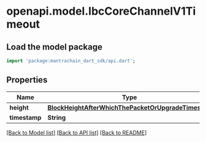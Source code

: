 # openapi.model.IbcCoreChannelV1Timeout

## Load the model package
```dart
import 'package:mantrachain_dart_sdk/api.dart';
```

## Properties
Name | Type | Description | Notes
------------ | ------------- | ------------- | -------------
**height** | [**BlockHeightAfterWhichThePacketOrUpgradeTimesOut**](BlockHeightAfterWhichThePacketOrUpgradeTimesOut.md) |  | [optional] 
**timestamp** | **String** |  | [optional] 

[[Back to Model list]](../README.md#documentation-for-models) [[Back to API list]](../README.md#documentation-for-api-endpoints) [[Back to README]](../README.md)


